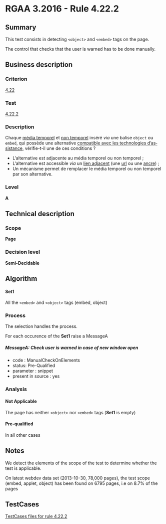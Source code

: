 # RGAA 3.2016 - Rule 4.22.2

## Summary
This test consists in detecting `<object>` and `<embed>` tags on the page.

The control that checks that the user is warned has to be done manually.

## Business description

### Criterion
[4.22](http://references.modernisation.gouv.fr/rgaa-accessibilite/2016/criteres.html#crit-4-22)

### Test
[4.22.2](http://references.modernisation.gouv.fr/rgaa-accessibilite/2016/criteres.html#test-4-22-2)

### Description
<div lang="fr">Chaque <a href="http://references.modernisation.gouv.fr/rgaa-accessibilite/glossaire.html#mdia-temporel-type-son-vido-et-synchronis">m&#xE9;dia temporel</a> et <a href="http://references.modernisation.gouv.fr/rgaa-accessibilite/glossaire.html#mdia-non-temporel">non temporel</a> ins&#xE9;r&#xE9; <i>via</i> une balise <code lang="en">object</code> ou <code lang="en">embed</code>, qui poss&#xE8;de une alternative <a href="http://references.modernisation.gouv.fr/rgaa-accessibilite/glossaire.html#compatible-avec-les-technologies-dassistance">compatible avec les technologies d&#x2019;assistance</a>, v&#xE9;rifie-t-il une de ces conditions&nbsp;? <ul><li>L&#x2019;alternative est adjacente au m&#xE9;dia temporel ou non temporel&nbsp;;</li> <li>L&#x2019;alternative est accessible <i>via</i> un <a href="http://references.modernisation.gouv.fr/rgaa-accessibilite/glossaire.html#lien-adjacent">lien adjacent</a> (une <a href="http://references.modernisation.gouv.fr/rgaa-accessibilite/glossaire.html#url">url</a> ou une <a href="http://references.modernisation.gouv.fr/rgaa-accessibilite/glossaire.html#ancre">ancre</a>)&nbsp;;</li> <li>Un m&#xE9;canisme permet de remplacer le m&#xE9;dia temporel ou non temporel par son alternative.</li> </ul></div>

### Level
**A**

## Technical description

### Scope
**Page**

### Decision level
**Semi-Decidable**

## Algorithm

#### Set1

All the `<embed>` and `<object>` tags (embed, object)

### Process

The selection handles the process.

For each occurence of the **Set1** raise a MessageA

##### MessageA: Check user is warned in case of new window open

-   code : ManualCheckOnElements
-   status: Pre-Qualified
-   parameter : snippet
-   present in source : yes

### Analysis

#### Not Applicable

The page has neither `<object>` nor `<embed>` tags (**Set1** is empty)

#### Pre-qualified

In all other cases

## Notes

We detect the elements of the scope of the test to determine whether the
test is applicable.

On latest webdev data set (2013-10-30, 78,000 pages), the test scope
(embed, applet, object) has been found on 6795 pages, i.e on 8.7% of the
pages



##  TestCases

[TestCases files for rule 4.22.2](https://github.com/Asqatasun/Asqatasun/tree/develop/rules/rules-rgaa3.2016/src/test/resources/testcases/rgaa32016/Rgaa32016Rule042202/)


